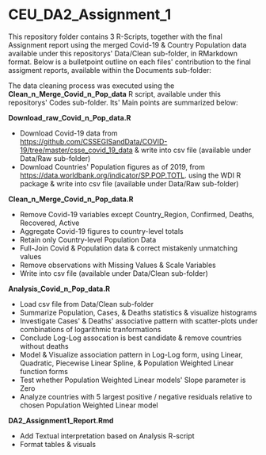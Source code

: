 # CEU_DA2_Assignment_1

This repository folder contains 3 R-Scripts, together with the final Assignment report using the merged Covid-19 & Country Population data available under this repositorys' Data/Clean sub-folder, in RMarkdown format. Below is a bulletpoint outline on each files' contribution to the final assigment reports, available within the Documents sub-folder:

The data cleaning process was executed using the **Clean_n_Merge_Covid_n_Pop_data** R script, available under this repositorys' Codes sub-folder. Its' Main points are summarized below:

**Download_raw_Covid_n_Pop_data.R**
 - Download Covid-19 data from https://github.com/CSSEGISandData/COVID-19/tree/master/csse_covid_19_data & write into csv file (available under Data/Raw sub-folder)
 - Download Countries' Population figures as of 2019, from https://data.worldbank.org/indicator/SP.POP.TOTL. using the WDI R package & write into csv file (available under Data/Raw sub-folder)

**Clean_n_Merge_Covid_n_Pop_data.R**
 - Remove Covid-19 variables except Country_Region, Confirmed, Deaths, Recovered,  Active
 - Aggregate Covid-19 figures to country-level totals
 - Retain only Country-level Population Data
 - Full-Join Covid & Population data & correct mistakenly unmatching values
 - Remove observations with Missing Values & Scale Variables
 - Write into csv file (available under Data/Clean sub-folder)
 
**Analysis_Covid_n_Pop_data.R**
  - Load csv file from Data/Clean sub-folder
  - Summarize Population, Cases, & Deaths statistics & visualize histograms 
  - Investigate Cases' & Deaths' associative pattern with scatter-plots under combinations of logarithmic tranformations
  - Conclude Log-Log assocation is best candidate & remove countries without deaths
  - Model & Visualize association pattern in Log-Log form, using Linear, Quadratic, Piecewise Linear Spline, & Population Weighted Linear function forms
  - Test whether Population Weighted Linear models' Slope parameter is Zero
  - Analyze countries with 5 largest positive / negative residuals relative to chosen Population Weighted Linear model

**DA2_Assignment1_Report.Rmd**
 - Add Textual interpretation based on Analysis R-script
 - Format tables & visuals

